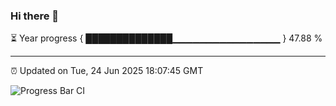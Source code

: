 ### Hi there 👋

⏳ Year progress { ██████████████▁▁▁▁▁▁▁▁▁▁▁▁▁▁▁▁ } 47.88 %

---

⏰ Updated on Tue, 24 Jun 2025 18:07:45 GMT

![Progress Bar CI](https://github.com/liununu/liununu/workflows/Progress%20Bar%20CI/badge.svg)

